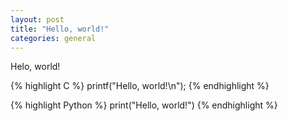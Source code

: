 ```yaml
---
layout: post
title: "Hello, world!"
categories: general
---
```


Helo, world!

{% highlight C %}
printf("Hello, world!\n");
{% endhighlight %}

{% highlight Python %}
print("Hello, world!")
{% endhighlight %}
